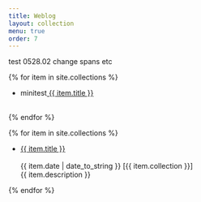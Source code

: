 ```yaml
---
title: Weblog
layout: collection
menu: true
order: 7
---
```

<!-- unintended behaviors? --> 
test 0528.02 change spans etc 

{% for item in site.collections %}
  <ul><li>
         
 <p>minitest<span><a href="{{ item.url | relative_url }}" class="h2 flip-title">  
           {{ item.title }}</a><br /><br /> </span>
  </li></ul>
   {% endfor %}


 {% for item in site.collections %}
  <p><span>
        <ul>
          <!-- do a proper li class later-->
          <li> 
          <span><a href="{{ item.url | relative_url }}" class="h2 flip-title">  
           {{ item.title }}</a><br /><br /> </span>
          <time class="heading faded fine minicap">
          {{ item.date | date_to_string }}</time>  
          <span class="heading faded fine minicap">[{{ item.collection }}]<br /></span>
          <span class="faded fine">{{ item.description }}</span>
          </li> 
        </ul>
 </span></p>
    {% endfor %}

